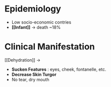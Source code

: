 

# Epidemiology
- Low socio-economic contries
- **[[Infant]]** -> death ~18%

# Clinical Manifestation
[[Dehydration]] ->
- **Sucken Features** : eyes, cheek, fontanelle, etc.
- **Decrease Skin Turgor**
- No tear, dry mouth